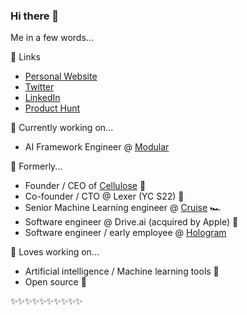 ### Hi there 👋

Me in a few words...

🔗 Links
- [Personal Website](https://zhenghaotan.com)
- [Twitter](https://twitter.com/zhenghaooo)
- [LinkedIn](https://www.linkedin.com/in/zhenghaotan)
- [Product Hunt](https://www.producthunt.com/@zhenghaooo)

🔭 Currently working on...
- AI Framework Engineer @ [Modular](https://www.modular.com)

🔖 Formerly...

- Founder / CEO of [Cellulose](https://www.cellulose.ai) 🌱
- Co-founder / CTO @ Lexer (YC S22) 🍊
- Senior Machine Learning engineer @ [Cruise](https://getcruise.com) 🏎️
- Software engineer @ Drive.ai (acquired by Apple) 🍎
- Software engineer / early employee @ [Hologram](https://www.hologram.io)

🤖 Loves working on...

- Artificial intelligence / Machine learning tools 🧠
- Open source 📖

✨✨✨✨✨✨✨✨✨✨
<!--
**tzhenghao/tzhenghao** is a ✨ _special_ ✨ repository because its `README.md` (this file) appears on your GitHub profile.

Here are some ideas to get you started:

- 🔭 I’m currently working on ...
- 🌱 I’m currently learning ...
- 👯 I’m looking to collaborate on ...
- 🤔 I’m looking for help with ...
- 💬 Ask me about ...
- 📫 How to reach me: ...
- 😄 Pronouns: ...
- ⚡ Fun fact: ...
-->
